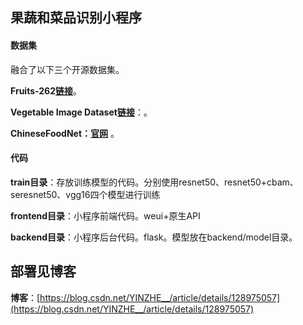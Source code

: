 ## 果蔬和菜品识别小程序

#### 数据集

融合了以下三个开源数据集。

**Fruits-262**[**链接**](https://www.kaggle.com/datasets/aelchimminut/fruits262)。

**Vegetable Image Dataset**[**链接**](https://www.kaggle.com/datasets/misrakahmed/vegetable-image-dataset?resource=download)：。

**ChineseFoodNet：**[**官网**](https://sites.google.com/view/chinesefoodnet) 。

#### 代码

**train目录**：存放训练模型的代码。分别使用resnet50、resnet50+cbam、seresnet50、vgg16四个模型进行训练

**frontend目录**：小程序前端代码。weui+原生API

**backend目录**：小程序后台代码。flask。模型放在backend/model目录。

## 部署见博客

**博客**：[https://blog.csdn.net/YINZHE__/article/details/128975057](https://blog.csdn.net/YINZHE__/article/details/128975057)
